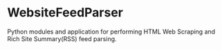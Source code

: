 # WebsiteFeedParser
Python modules and application for performing HTML Web Scraping and Rich Site Summary(RSS) feed parsing.

